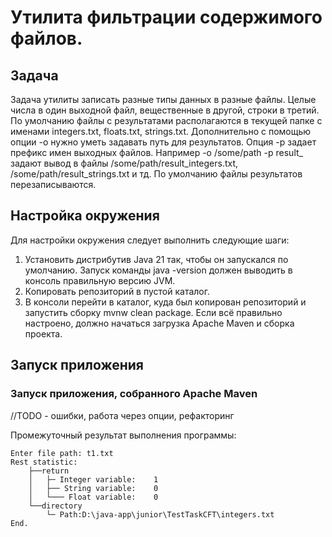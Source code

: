 # Утилита фильтрации содержимого файлов.

## Задача
Задача утилиты записать разные типы данных в разные файлы. Целые числа в один
выходной файл, вещественные в другой, строки в третий. По умолчанию файлы с
результатами располагаются в текущей папке с именами integers.txt, floats.txt, strings.txt.
Дополнительно с помощью опции -o нужно уметь задавать путь для результатов. Опция -p
задает префикс имен выходных файлов. Например -o /some/path -p result_ задают вывод в
файлы /some/path/result_integers.txt, /some/path/result_strings.txt и тд.
По умолчанию файлы результатов перезаписываются.

## Настройка окружения
Для настройки окружения следует выполнить следующие шаги:

1. Установить дистрибутив Java 21 так, чтобы он запускался по умолчанию. Запуск команды java -version должен выводить в консоль правильную версию JVM.
2. Копировать репозиторий в пустой каталог.
3. В консоли перейти в каталог, куда был копирован репозиторий и запустить сборку mvnw clean package. Если всё правильно настроено, должно начаться загрузка Apache Maven и сборка проекта.

## Запуск приложения

### Запуск приложения, собранного Apache Maven
//TODO - ошибки, работа через опции, рефакторинг

Промежуточный результат выполнения программы:

```
Enter file path: t1.txt
Rest statistic: 
	├──return
	│	├─ Integer variable:	1
	│	├── String variable:	0
	│	└─── Float variable:	0
	└──directory
		└─ Path:D:\java-app\junior\TestTaskCFT\integers.txt
End.
```